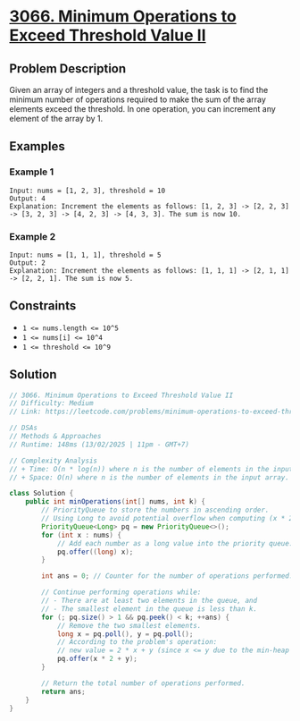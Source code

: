 # [3066. Minimum Operations to Exceed Threshold Value II](https://leetcode.com/problems/minimum-operations-to-exceed-threshold-value-ii/)
## Problem Description
Given an array of integers and a threshold value, the task is to find the minimum number of operations required to make the sum of the array elements exceed the threshold. In one operation, you can increment any element of the array by 1.

## Examples
### Example 1
```
Input: nums = [1, 2, 3], threshold = 10
Output: 4
Explanation: Increment the elements as follows: [1, 2, 3] -> [2, 2, 3] -> [3, 2, 3] -> [4, 2, 3] -> [4, 3, 3]. The sum is now 10.
```

### Example 2
```
Input: nums = [1, 1, 1], threshold = 5
Output: 2
Explanation: Increment the elements as follows: [1, 1, 1] -> [2, 1, 1] -> [2, 2, 1]. The sum is now 5.
```

## Constraints
- `1 <= nums.length <= 10^5`
- `1 <= nums[i] <= 10^4`
- `1 <= threshold <= 10^9`

## Solution
```java
// 3066. Minimum Operations to Exceed Threshold Value II
// Difficulty: Medium
// Link: https://leetcode.com/problems/minimum-operations-to-exceed-threshold-value-ii/

// DSAs
// Methods & Approaches
// Runtime: 148ms (13/02/2025 | 11pm - GMT+7)

// Complexity Analysis
// + Time: O(n * log(n)) where n is the number of elements in the input array.
// + Space: O(n) where n is the number of elements in the input array.

class Solution {
    public int minOperations(int[] nums, int k) {
        // PriorityQueue to store the numbers in ascending order.
        // Using Long to avoid potential overflow when computing (x * 2 + y).
        PriorityQueue<Long> pq = new PriorityQueue<>();
        for (int x : nums) {
            // Add each number as a long value into the priority queue.
            pq.offer((long) x);
        }

        int ans = 0; // Counter for the number of operations performed.

        // Continue performing operations while:
        // - There are at least two elements in the queue, and
        // - The smallest element in the queue is less than k.
        for (; pq.size() > 1 && pq.peek() < k; ++ans) {
            // Remove the two smallest elements.
            long x = pq.poll(), y = pq.poll();
            // According to the problem's operation:
            // new value = 2 * x + y (since x <= y due to the min-heap property).
            pq.offer(x * 2 + y);
        }

        // Return the total number of operations performed.
        return ans;
    }
}
```